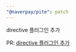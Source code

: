```yaml
---
"@naverpay/pite": patch
---
```


directive 플러그인 추가

PR: [directive 플러그인 추가](https://github.com/NaverPayDev/pite/pull/46)
